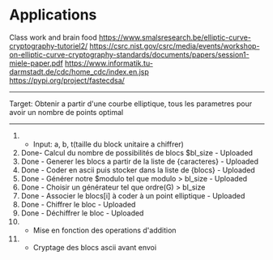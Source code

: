 # Applications
Class work and brain food
https://www.smalsresearch.be/elliptic-curve-cryptography-tutoriel2/
https://csrc.nist.gov/csrc/media/events/workshop-on-elliptic-curve-cryptography-standards/documents/papers/session1-miele-paper.pdf
https://www.informatik.tu-darmstadt.de/cdc/home_cdc/index.en.jsp
https://pypi.org/project/fastecdsa/
____________________________________________________________________________________________________________
Target: Obtenir a partir d'une courbe elliptique, tous les parametres pour avoir un nombre de points optimal
____________________________________________________________________________________________________________
1) - Input: a, b, t(taille du block unitaire a chiffrer) 
2) Done- Calcul du nombre de possibilités de blocs $bl_size       - Uploaded
3) Done - Generer les blocs a partir de la liste de {caracteres}  - Uploaded
4) Done - Coder en ascii puis stocker dans la liste de {blocs}    - Uploaded
5) Done - Générer notre $modulo tel que modulo > bl_size          - Uploaded
6) Done - Choisir un générateur tel que ordre(G) > bl_size
7) Done - Associer le blocs[i] à coder à un point elliptique      - Uploaded
8) Done - Chiffrer le bloc                                        - Uploaded
9) Done - Déchiffrer le bloc                                      - Uploaded
10) - Mise en fonction des operations d'addition
11) - Cryptage des blocs ascii avant envoi

